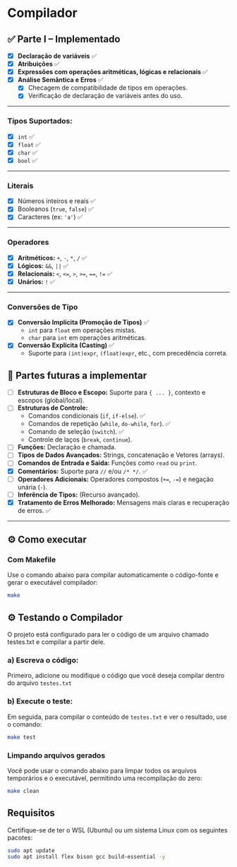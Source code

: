 # Compilador

## ✅ Parte I – Implementado

- [x] **Declaração de variáveis** ✅
- [x] **Atribuições** ✅
- [x] **Expressões com operações aritméticas, lógicas e relacionais** ✅
- [x] **Análise Semântica e Erros** ✅
    - [x] Checagem de compatibilidade de tipos em operações.
    - [x] Verificação de declaração de variáveis antes do uso.

---
### Tipos Suportados:
- [x] `int` ✅
- [x] `float` ✅
- [x] `char` ✅
- [x] `bool` ✅

---
### Literais
- [x] Números inteiros e reais ✅
- [x] Booleanos (`true`, `false`) ✅
- [x] Caracteres (ex: `'a'`) ✅

---
### Operadores
- [x] **Aritméticos:** `+`, `-`, `*`, `/` ✅
- [x] **Lógicos:** `&&`, `||` ✅
- [x] **Relacionais:** `<`, `<=`, `>`, `>=`, `==`, `!=` ✅
- [x] **Unários:** `!` ✅

---
### Conversões de Tipo
- [x] **Conversão Implícita (Promoção de Tipos)** ✅
    - `int` para `float` em operações mistas.
    - `char` para `int` em operações aritméticas.
- [x] **Conversão Explícita (Casting)** ✅
    - Suporte para `(int)expr`, `(float)expr`, etc., com precedência correta.

## 🚧 Partes futuras a implementar

- [ ] **Estruturas de Bloco e Escopo:** Suporte para `{ ... }`, contexto e escopos (global/local).
- [ ] **Estruturas de Controle:**
    - Comandos condicionais (`if`, `if-else`). ✅
    - Comandos de repetição (`while`, `do-while`, `for`). ✅
    - Comando de seleção (`switch`). ✅
    - Controle de laços (`break`, `continue`).
- [ ] **Funções:** Declaração e chamada.
- [ ] **Tipos de Dados Avançados:** Strings, concatenação e Vetores (arrays).
- [ ] **Comandos de Entrada e Saída:** Funções como `read` ou `print`.
- [x] **Comentários:** Suporte para `//` e/ou `/* */`. ✅
- [ ] **Operadores Adicionais:** Operadores compostos (`+=`, `-=`) e negação unária (`-`).
- [ ] **Inferência de Tipos:** (Recurso avançado).
- [x] **Tratamento de Erros Melhorado:** Mensagens mais claras e recuperação de erros. ✅

---

## ⚙️ Como executar

### Com Makefile

Use o comando abaixo para compilar automaticamente o código-fonte e gerar o executável compilador:

```bash
make
```

## ⚙️ Testando o Compilador

O projeto está configurado para ler o código de um arquivo chamado testes.txt e compilar a partir dele.

### a) Escreva o código:
Primeiro, adicione ou modifique o código que você deseja compilar dentro do arquivo ```testes.txt```

### b) Execute o teste:
Em seguida, para compilar o conteúdo de ```testes.txt``` e ver o resultado, use o comando:

```bash
make test
```

### Limpando arquivos gerados
Você pode usar o comando abaixo para limpar todos os arquivos temporários e o executável, permitindo uma recompilação do zero:

```bash
make clean
```

## Requisitos
Certifique-se de ter o WSL (Ubuntu) ou um sistema Linux com os seguintes pacotes:

```bash
sudo apt update
sudo apt install flex bison gcc build-essential -y
```

